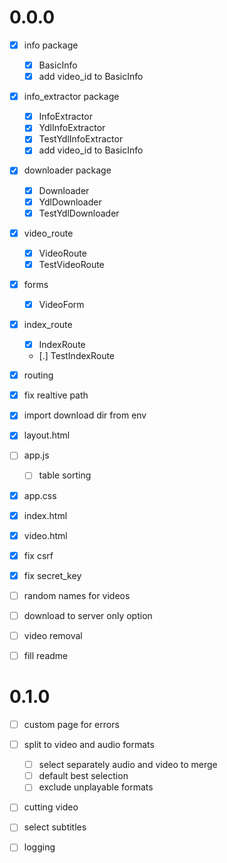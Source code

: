 # 0.0.0
- [x] info package
    - [x] BasicInfo
    - [x] add video_id to BasicInfo
- [x] info_extractor package
    - [x] InfoExtractor
    - [x] YdlInfoExtractor
    - [x] TestYdlInfoExtractor
    - [x] add video_id to BasicInfo
- [x] downloader package
    - [x] Downloader
    - [x] YdlDownloader
    - [x] TestYdlDownloader
- [x] video_route
    - [x] VideoRoute
    - [x] TestVideoRoute
- [x] forms
    - [x] VideoForm
- [x] index_route
    - [x] IndexRoute
    - [.] TestIndexRoute
- [x] routing

- [x] fix realtive path

- [x] import download dir from env

- [x] layout.html
- [ ] app.js
    - [ ] table sorting
- [x] app.css

- [x] index.html
- [x] video.html

- [x] fix csrf
- [x] fix secret_key
- [ ] random names for videos
- [ ] download to server only option
- [ ] video removal

- [ ] fill readme

# 0.1.0

- [ ] custom page for errors

- [ ] split to video and audio formats
    - [ ] select separately audio and video to merge
    - [ ] default best selection
    - [ ] exclude unplayable formats

- [ ] cutting video

- [ ] select subtitles

- [ ] logging